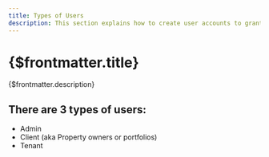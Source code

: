```yaml
---
title: Types of Users
description: This section explains how to create user accounts to grant access to the different Aqaratech portals.
---
```


# {$frontmatter.title}

{$frontmatter.description}

## There are 3 types of users:

- Admin
- Client (aka Property owners or portfolios)
- Tenant

<!-- All user accounts can be managed through the [Auth0 dashboard](https://auth0.com). -->
